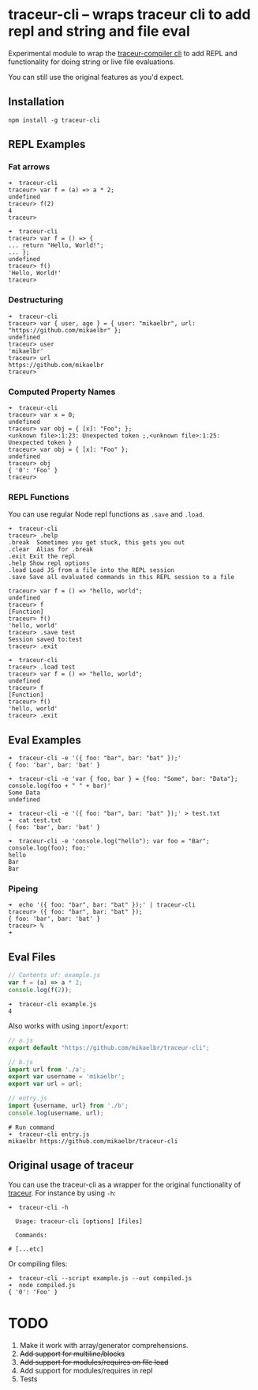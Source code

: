 traceur-cli – wraps traceur cli to add repl and string and file eval
====

Experimental module to wrap the [traceur-compiler cli](https://github.com/google/traceur-compiler)
to add REPL and functionality for doing string or live file evaluations.

You can still use the original features as you'd expect.

## Installation

```shell
npm install -g traceur-cli
```

## REPL Examples

### Fat arrows
```shell
➜  traceur-cli
traceur> var f = (a) => a * 2;
undefined
traceur> f(2)
4
traceur>
```

```shell
➜  traceur-cli
traceur> var f = () => {
... return "Hello, World!";
... };
undefined
traceur> f()
'Hello, World!'
traceur>
```



### Destructuring
```shell
➜  traceur-cli
traceur> var { user, age } = { user: "mikaelbr", url: "https://github.com/mikaelbr" };
undefined
traceur> user
'mikaelbr'
traceur> url
https://github.com/mikaelbr
traceur>
```

### Computed Property Names

```shell
➜  traceur-cli
traceur> var x = 0;
undefined
traceur> var obj = { [x]: "Foo"; };
<unknown file>:1:23: Unexpected token ;,<unknown file>:1:25: Unexpected token }
traceur> var obj = { [x]: "Foo" };
undefined
traceur> obj
{ '0': 'Foo' }
traceur>
```


### REPL Functions

You can use regular Node repl functions as `.save` and `.load`.

```shell
➜  traceur-cli
traceur> .help
.break  Sometimes you get stuck, this gets you out
.clear  Alias for .break
.exit Exit the repl
.help Show repl options
.load Load JS from a file into the REPL session
.save Save all evaluated commands in this REPL session to a file

traceur> var f = () => "hello, world";
undefined
traceur> f
[Function]
traceur> f()
'hello, world'
traceur> .save test
Session saved to:test
traceur> .exit

➜  traceur-cli
traceur> .load test
traceur> var f = () => "hello, world";
undefined
traceur> f
[Function]
traceur> f()
'hello, world'
traceur> .exit
```


## Eval Examples

```shell
➜  traceur-cli -e '({ foo: "bar", bar: "bat" });'
{ foo: 'bar', bar: 'bat' }
```

```shell
➜  traceur-cli -e 'var { foo, bar } = {foo: "Some", bar: "Data"}; console.log(foo + " " + bar)'
Some Data
undefined
```

```shell
➜  traceur-cli -e '({ foo: "bar", bar: "bat" });' > test.txt
➜  cat test.txt
{ foo: 'bar', bar: 'bat' }
```

```shell
➜  traceur-cli -e 'console.log("hello"); var foo = "Bar"; console.log(foo); foo;'
hello
Bar
Bar
```

### Pipeing

```shell
➜  echo '({ foo: "bar", bar: "bat" });' | traceur-cli
traceur> ({ foo: "bar", bar: "bat" });
{ foo: 'bar', bar: 'bat' }
traceur> %
➜
```

## Eval Files

```javascript
// Contents of: example.js
var f = (a) => a * 2;
console.log(f(2));
```

```shell
➜  traceur-cli example.js
4
```

Also works with using `import`/`export`:

```javascript
// a.js
export default "https://github.com/mikaelbr/traceur-cli";
```

```javascript
// b.js
import url from './a';
export var username = 'mikaelbr';
export var url = url;
```

```javascript
// entry.js
import {username, url} from './b';
console.log(username, url);
```

```shell
# Run command
➜  traceur-cli entry.js
mikaelbr https://github.com/mikaelbr/traceur-cli
```

## Original usage of traceur

You can use the traceur-cli as a wrapper for the original functionality of [traceur](https://github.com/google/traceur-compiler).
For instance by using `-h`:

```shell
➜  traceur-cli -h

  Usage: traceur-cli [options] [files]

  Commands:

# [...etc]
```

Or compiling files:

```shell
➜  traceur-cli --script example.js --out compiled.js
➜  node compiled.js
{ '0': 'Foo' }
```


# TODO

1. Make it work with array/generator comprehensions.
2. ~~Add support for multiline/blocks~~
3. ~~Add support for modules/requires on file load~~
4. Add support for modules/requires in repl
5. Tests

